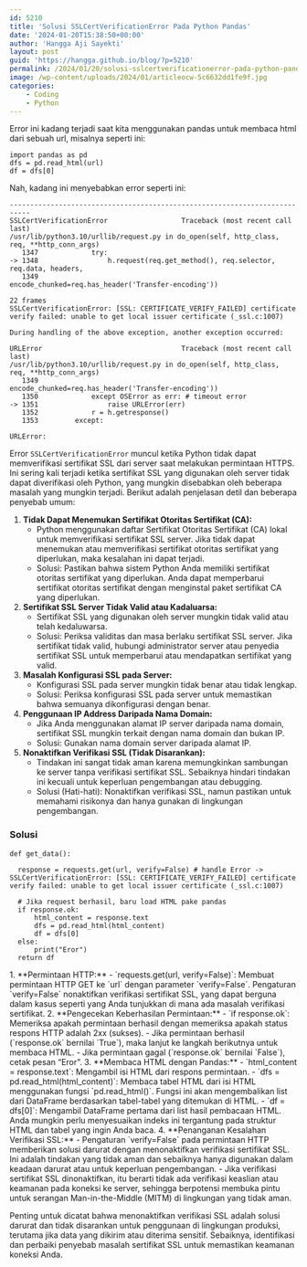 ```yaml
---
id: 5210
title: 'Solusi SSLCertVerificationError Pada Python Pandas'
date: '2024-01-20T15:38:50+00:00'
author: 'Hangga Aji Sayekti'
layout: post
guid: 'https://hangga.github.io/blog/?p=5210'
permalink: /2024/01/20/solusi-sslcertverificationerror-pada-python-pandas/
image: /wp-content/uploads/2024/01/articleocw-5c6632dd1fe9f.jpg
categories:
    - Coding
    - Python
---
```


Error ini kadang terjadi saat kita menggunakan pandas untuk membaca html dari sebuah url, misalnya seperti ini:

```
import pandas as pd
dfs = pd.read_html(url)
df = dfs[0]
```

Nah, kadang ini menyebabkan error seperti ini:

```
---------------------------------------------------------------------------
SSLCertVerificationError                  Traceback (most recent call last)
/usr/lib/python3.10/urllib/request.py in do_open(self, http_class, req, **http_conn_args)
   1347             try:
-> 1348                 h.request(req.get_method(), req.selector, req.data, headers,
   1349                           encode_chunked=req.has_header('Transfer-encoding'))

22 frames
SSLCertVerificationError: [SSL: CERTIFICATE_VERIFY_FAILED] certificate verify failed: unable to get local issuer certificate (_ssl.c:1007)

During handling of the above exception, another exception occurred:

URLError                                  Traceback (most recent call last)
/usr/lib/python3.10/urllib/request.py in do_open(self, http_class, req, **http_conn_args)
   1349                           encode_chunked=req.has_header('Transfer-encoding'))
   1350             except OSError as err: # timeout error
-> 1351                 raise URLError(err)
   1352             r = h.getresponse()
   1353         except:

URLError: 
```

Error `SSLCertVerificationError` muncul ketika Python tidak dapat memverifikasi sertifikat SSL dari server saat melakukan permintaan HTTPS. Ini sering kali terjadi ketika sertifikat SSL yang digunakan oleh server tidak dapat diverifikasi oleh Python, yang mungkin disebabkan oleh beberapa masalah yang mungkin terjadi. Berikut adalah penjelasan detil dan beberapa penyebab umum:

1. **Tidak Dapat Menemukan Sertifikat Otoritas Sertifikat (CA):**
    - Python menggunakan daftar Sertifikat Otoritas Sertifikat (CA) lokal untuk memverifikasi sertifikat SSL server. Jika tidak dapat menemukan atau memverifikasi sertifikat otoritas sertifikat yang diperlukan, maka kesalahan ini dapat terjadi.
    - Solusi: Pastikan bahwa sistem Python Anda memiliki sertifikat otoritas sertifikat yang diperlukan. Anda dapat memperbarui sertifikat otoritas sertifikat dengan menginstal paket sertifikat CA yang diperlukan.
2. **Sertifikat SSL Server Tidak Valid atau Kadaluarsa:**
    - Sertifikat SSL yang digunakan oleh server mungkin tidak valid atau telah kedaluwarsa.
    - Solusi: Periksa validitas dan masa berlaku sertifikat SSL server. Jika sertifikat tidak valid, hubungi administrator server atau penyedia sertifikat SSL untuk memperbarui atau mendapatkan sertifikat yang valid.
3. **Masalah Konfigurasi SSL pada Server:**
    - Konfigurasi SSL pada server mungkin tidak benar atau tidak lengkap.
    - Solusi: Periksa konfigurasi SSL pada server untuk memastikan bahwa semuanya dikonfigurasi dengan benar.
4. **Penggunaan IP Address Daripada Nama Domain:**
    - Jika Anda menggunakan alamat IP server daripada nama domain, sertifikat SSL mungkin terkait dengan nama domain dan bukan IP.
    - Solusi: Gunakan nama domain server daripada alamat IP.
5. **Nonaktifkan Verifikasi SSL (Tidak Disarankan):**
    - Tindakan ini sangat tidak aman karena memungkinkan sambungan ke server tanpa verifikasi sertifikat SSL. Sebaiknya hindari tindakan ini kecuali untuk keperluan pengembangan atau debugging.
    - Solusi (Hati-hati): Nonaktifkan verifikasi SSL, namun pastikan untuk memahami risikonya dan hanya gunakan di lingkungan pengembangan.

### Solusi

```
def get_data():

  response = requests.get(url, verify=False) # handle Error -> SSLCertVerificationError: [SSL: CERTIFICATE_VERIFY_FAILED] certificate verify failed: unable to get local issuer certificate (_ssl.c:1007)

  # Jika request berhasil, baru load HTML pake pandas
  if response.ok:
      html_content = response.text
      dfs = pd.read_html(html_content)
      df = dfs[0]
  else:
      print("Eror")
  return df
```

<div class="w-full text-token-text-primary" data-testid="conversation-turn-115"><div class="px-4 py-2 justify-center text-base md:gap-6 m-auto"><div class="flex flex-1 text-base mx-auto gap-3 md:px-5 lg:px-1 xl:px-5 md:max-w-3xl lg:max-w-[40rem] xl:max-w-[48rem] group"><div class="relative flex w-full flex-col lg:w-[calc(100%-115px)] agent-turn"><div class="flex-col gap-1 md:gap-3"><div class="flex flex-grow flex-col max-w-full"><div class="min-h-[20px] text-message flex flex-col items-start gap-3 whitespace-pre-wrap break-words [.text-message+&]:mt-5 overflow-x-auto" data-message-author-role="assistant" data-message-id="ff720e30-2a7c-4ab4-af59-3f3a2b7079f0"><div class="markdown prose w-full break-words dark:prose-invert dark">1. **Permintaan HTTP:**
    - `requests.get(url, verify=False)`: Membuat permintaan HTTP GET ke `url` dengan parameter `verify=False`. Pengaturan `verify=False` nonaktifkan verifikasi sertifikat SSL, yang dapat berguna dalam kasus seperti yang Anda tunjukkan di mana ada masalah verifikasi sertifikat.
2. **Pengecekan Keberhasilan Permintaan:**
    - `if response.ok`: Memeriksa apakah permintaan berhasil dengan memeriksa apakah status respons HTTP adalah 2xx (sukses).
    - Jika permintaan berhasil (`response.ok` bernilai `True`), maka lanjut ke langkah berikutnya untuk membaca HTML.
    - Jika permintaan gagal (`response.ok` bernilai `False`), cetak pesan “Eror”.
3. **Membaca HTML dengan Pandas:**
    - `html_content = response.text`: Mengambil isi HTML dari respons permintaan.
    - `dfs = pd.read_html(html_content)`: Membaca tabel HTML dari isi HTML menggunakan fungsi `pd.read_html()`. Fungsi ini akan mengembalikan list dari DataFrame berdasarkan tabel-tabel yang ditemukan di HTML.
    - `df = dfs[0]`: Mengambil DataFrame pertama dari list hasil pembacaan HTML. Anda mungkin perlu menyesuaikan indeks ini tergantung pada struktur HTML dan tabel yang ingin Anda baca.
4. **Penanganan Kesalahan Verifikasi SSL:**
    - Pengaturan `verify=False` pada permintaan HTTP memberikan solusi darurat dengan menonaktifkan verifikasi sertifikat SSL. Ini adalah tindakan yang tidak aman dan sebaiknya hanya digunakan dalam keadaan darurat atau untuk keperluan pengembangan.
    - Jika verifikasi sertifikat SSL dinonaktifkan, itu berarti tidak ada verifikasi keaslian atau keamanan pada koneksi ke server, sehingga berpotensi membuka pintu untuk serangan Man-in-the-Middle (MITM) di lingkungan yang tidak aman.

Penting untuk dicatat bahwa menonaktifkan verifikasi SSL adalah solusi darurat dan tidak disarankan untuk penggunaan di lingkungan produksi, terutama jika data yang dikirim atau diterima sensitif. Sebaiknya, identifikasi dan perbaiki penyebab masalah sertifikat SSL untuk memastikan keamanan koneksi Anda.

</div></div></div><div class="mt-1 flex justify-start gap-3 empty:hidden"><div class="text-gray-400 flex self-end lg:self-center justify-center lg:justify-start mt-0 -ml-1 visible"><div class="flex"></div></div></div></div></div></div></div></div><div class="w-full text-token-text-primary" data-testid="conversation-turn-116"><div class="px-4 py-2 justify-center text-base md:gap-6 m-auto"><div class="flex flex-1 text-base mx-auto gap-3 md:px-5 lg:px-1 xl:px-5 md:max-w-3xl lg:max-w-[40rem] xl:max-w-[48rem] group"><div class="flex-shrink-0 flex flex-col relative items-end"><div><div class="pt-0.5"><div class="gizmo-shadow-stroke flex h-6 w-6 items-center justify-center overflow-hidden rounded-full"></div></div></div></div></div></div></div>